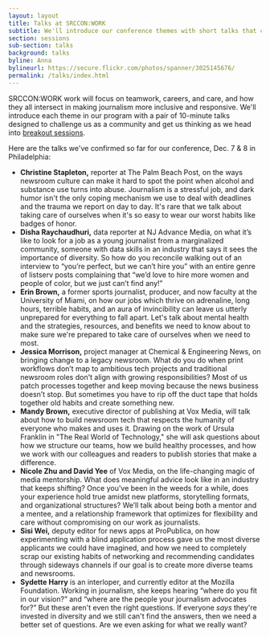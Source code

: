 ```yaml
---
layout: layout
title: Talks at SRCCON:WORK
subtitle: We'll introduce our conference themes with short talks that challenge us as a community.
section: sessions
sub-section: talks
background: talks
byline: Anna
bylineurl: https://secure.flickr.com/photos/spanner/3025145676/
permalink: /talks/index.html
---
```


SRCCON:WORK work will focus on teamwork, careers, and care, and how they all intersect in making journalism more inclusive and responsive. We'll introduce each theme in our program with a pair of 10-minute talks designed to challenge us as a community and get us thinking as we head into [breakout sessions](/sessions).

Here are the talks we've confirmed so far for our conference, Dec. 7 & 8 in Philadelphia:

* **Christine Stapleton,** reporter at The Palm Beach Post, on the ways newsroom culture can make it hard to spot the point when alcohol and substance use turns into abuse. Journalism is a stressful job, and dark humor isn't the only coping mechanism we use to deal with deadlines and the trauma we report on day to day. It's rare that we talk about taking care of ourselves when it's so easy to wear our worst habits like badges of honor.
* **Disha Raychaudhuri,** data reporter at NJ Advance Media, on what it’s like to look for a job as a young journalist from a marginalized community, someone with data skills in an industry that says it sees the importance of diversity. So how do you reconcile walking out of an interview to “you’re perfect, but we can’t hire you” with an entire genre of listserv posts complaining that “we’d love to hire more women and people of color, but we just can’t find any!”
* **Erin Brown,** a former sports journalist, producer, and now faculty at the University of Miami, on how our jobs which thrive on adrenaline, long hours, terrible habits, and an aura of invincibility can leave us utterly unprepared for everything to fall apart. Let's talk about mental health and the strategies, resources, and benefits we need to know about to make sure we're prepared to take care of ourselves when we need to most.
* **Jessica Morrison,** project manager at Chemical & Engineering News, on bringing change to a legacy newsroom. What do you do when print workflows don’t map to ambitious tech projects and traditional newsroom roles don't align with growing responsibilities? Most of us patch processes together and keep moving because the news business doesn’t stop. But sometimes you have to rip off the duct tape that holds together old habits and create something new.
* **Mandy Brown,** executive director of publishing at Vox Media, will talk about how to build newsroom tech that respects the humanity of everyone who makes and uses it. Drawing on the work of Ursula Franklin in "The Real World of Technology," she will ask questions about how we structure our teams, how we build healthy processes, and how we work with our colleagues and readers to publish stories that make a difference.
* **Nicole Zhu and David Yee** of Vox Media, on the life-changing magic of media mentorship. What does meaningful advice look like in an industry that keeps shifting? Once you've been in the weeds for a while, does your experience hold true amidst new platforms, storytelling formats, and organizational structures? We’ll talk about being both a mentor and a mentee, and a relationship framework that optimizes for flexibility and care without compromising on our work as journalists.
* **Sisi Wei,** deputy editor for news apps at ProPublica, on how experimenting with a blind application process gave us the most diverse applicants we could have imagined, and how we need to completely scrap our existing habits of networking and recommending candidates through sideways channels if our goal is to create more diverse teams and newsrooms.
* **Sydette Harry** is an interloper, and currently editor at the Mozilla Foundation. Working in journalism, she keeps hearing “where do you fit in our vision?” and “where are the people your journalism advocates for?” But these aren't even the right questions. If everyone _says_ they're invested in diversity and we still can't find the answers, then we need a better set of questions. Are we even asking for what we really want?
